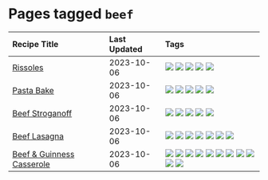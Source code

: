 # Pages tagged `beef`

|Recipe Title|Last Updated|Tags
|:---|:---|:---|
|[Rissoles](../recipes/rissoles.md)|2023-10-06|[![](https://img.shields.io/badge/tag-aussie-10cdd6)](../tags/aussie.md) [![](https://img.shields.io/badge/tag-beef-f6b493)](../tags/beef.md) [![](https://img.shields.io/badge/tag-easy-062ab)](../tags/easy.md) [![](https://img.shields.io/badge/tag-family-f05668)](../tags/family.md) [![](https://img.shields.io/badge/tag-fried-b6c680)](../tags/fried.md)|
|[Pasta Bake](../recipes/pastabake.md)|2023-10-06|[![](https://img.shields.io/badge/tag-baked-1433c8)](../tags/baked.md) [![](https://img.shields.io/badge/tag-beef-f6b493)](../tags/beef.md) [![](https://img.shields.io/badge/tag-cheesey-208450)](../tags/cheesey.md) [![](https://img.shields.io/badge/tag-pasta-e5c1d4)](../tags/pasta.md) [![](https://img.shields.io/badge/tag-sides-d4602a)](../tags/sides.md)|
|[Beef Stroganoff](../recipes/beefstroganoff.md)|2023-10-06|[![](https://img.shields.io/badge/tag-beef-f6b493)](../tags/beef.md) [![](https://img.shields.io/badge/tag-dairy-f1d19f)](../tags/dairy.md) [![](https://img.shields.io/badge/tag-dinner-b7439e)](../tags/dinner.md) [![](https://img.shields.io/badge/tag-russian-c6d429)](../tags/russian.md) [![](https://img.shields.io/badge/tag-stovetop-1d5152)](../tags/stovetop.md)|
|[Beef Lasagna](../recipes/beeflasagna.md)|2023-10-06|[![](https://img.shields.io/badge/tag-baked-1433c8)](../tags/baked.md) [![](https://img.shields.io/badge/tag-beef-f6b493)](../tags/beef.md) [![](https://img.shields.io/badge/tag-dinner-b7439e)](../tags/dinner.md) [![](https://img.shields.io/badge/tag-easy-062ab)](../tags/easy.md) [![](https://img.shields.io/badge/tag-italian-517a72)](../tags/italian.md) [![](https://img.shields.io/badge/tag-pasta-e5c1d4)](../tags/pasta.md) [![](https://img.shields.io/badge/tag-stovetop-1d5152)](../tags/stovetop.md)|
|[Beef & Guinness Casserole](../recipes/beefandguinnesscasserole.md)|2023-10-06|[![](https://img.shields.io/badge/tag-amazing-af803c)](../tags/amazing.md) [![](https://img.shields.io/badge/tag-baked-1433c8)](../tags/baked.md) [![](https://img.shields.io/badge/tag-beef-f6b493)](../tags/beef.md) [![](https://img.shields.io/badge/tag-casserole-eadebe)](../tags/casserole.md) [![](https://img.shields.io/badge/tag-guinness-acbc2f)](../tags/guinness.md) [![](https://img.shields.io/badge/tag-irish-ad1215)](../tags/irish.md) [![](https://img.shields.io/badge/tag-large_quantity-4e6ea)](../tags/large_quantity.md) [![](https://img.shields.io/badge/tag-long_cook_time-8a534c)](../tags/long_cook_time.md) [![](https://img.shields.io/badge/tag-long_prep_time-4d8aaa)](../tags/long_prep_time.md) [![](https://img.shields.io/badge/tag-messy-28ab17)](../tags/messy.md) [![](https://img.shields.io/badge/tag-tricky-32613c)](../tags/tricky.md)|
